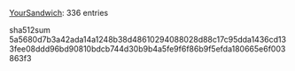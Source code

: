 [YourSandwich](https://github.com/YourSandwich): 336 entries

sha512sum 5a5680d7b3a42ada14a1248b38d48610294088028d88c17c95dda1436cd133fee08ddd96bd90810bdcb744d30b9b4a5fe9f6f86b9f5efda180665e6f003863f3
